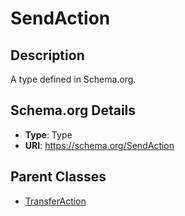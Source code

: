 # SendAction

## Description
A type defined in Schema.org.

## Schema.org Details
- **Type**: Type
- **URI**: https://schema.org/SendAction

## Parent Classes
- [TransferAction](../TransferAction.md)

